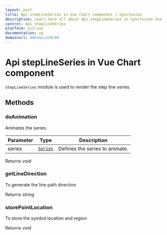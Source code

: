 ```yaml
---
layout: post
title: Api stepLineSeries in Vue Chart component | Syncfusion
description: Learn here all about Api stepLineSeries in Syncfusion Vue Chart component of Syncfusion Essential JS 2 and more.
control: Api stepLineSeries 
platform: ej2-vue
documentation: ug
domainurl: ##DomainURL##
---
```


# Api stepLineSeries in Vue Chart component

`StepLineSeries` module is used to render the step line series.

## Methods

### doAnimation

Animates the series.

| Parameter | Type | Description |
|------|------|-------------|
| series |  [`Series`](https://ej2.syncfusion.com/vue/documentation/api-series.html) | Defines the series to animate. |

Returns *void*

### getLineDirection

To generate the line path direction

Returns *string*

### storePointLocation

To store the symbol location and region

Returns *void*
